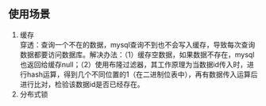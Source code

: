 ## 使用场景
1. 缓存<br>
穿透：查询一个不在的数据，mysql查询不到也不会写入缓存，导致每次查询数据都要访问数据库。解决办法：（1）缓存空数据，如果数据不存在，mysql也返回给缓存null；（2）使用布隆过滤器，其工作原理为当数据id传入时，进行hash运算，得到几个不同位置的1（在二进制位表中），再有数据传入运算后进行比对，检验该数据id是否已经存在。
2. 分布式锁
